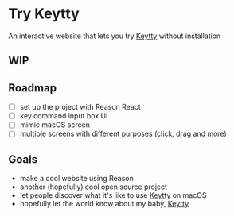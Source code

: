 # Try Keytty
An interactive website that lets you try [Keytty](https://keytty.com) without installation

## WIP

## Roadmap
- [ ] set up the project with Reason React
- [ ] key command input box UI
- [ ] mimic macOS screen
- [ ] multiple screens with different purposes (click, drag and more)

## Goals
- make a cool website using Reason
- another (hopefully) cool open source project
- let people discover what it's like to use [Keytty](https://keytty.com) on macOS
- hopefully let the world know about my baby, [Keytty](https://keytty.com)
